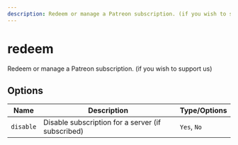 ```yaml
---
description: Redeem or manage a Patreon subscription. (if you wish to support us)
---
```


# redeem

Redeem or manage a Patreon subscription. (if you wish to support us)

## Options

| Name | Description | Type/Options |
|------|-------------|--------------|
| `disable` | Disable subscription for a server (if subscribed) | `Yes`, `No` |

